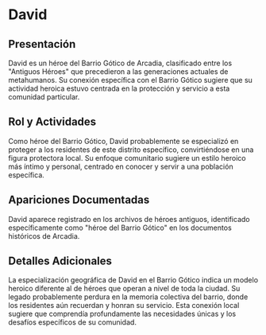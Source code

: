 # David

## Presentación
David es un héroe del Barrio Gótico de Arcadia, clasificado entre los "Antiguos Héroes" que precedieron a las generaciones actuales de metahumanos. Su conexión específica con el Barrio Gótico sugiere que su actividad heroica estuvo centrada en la protección y servicio a esta comunidad particular.

## Rol y Actividades
Como héroe del Barrio Gótico, David probablemente se especializó en proteger a los residentes de este distrito específico, convirtiéndose en una figura protectora local. Su enfoque comunitario sugiere un estilo heroico más íntimo y personal, centrado en conocer y servir a una población específica.

## Apariciones Documentadas
David aparece registrado en los archivos de héroes antiguos, identificado específicamente como "héroe del Barrio Gótico" en los documentos históricos de Arcadia.

## Detalles Adicionales
La especialización geográfica de David en el Barrio Gótico indica un modelo heroico diferente al de héroes que operan a nivel de toda la ciudad. Su legado probablemente perdura en la memoria colectiva del barrio, donde los residentes aún recuerdan y honran su servicio. Esta conexión local sugiere que comprendía profundamente las necesidades únicas y los desafíos específicos de su comunidad.